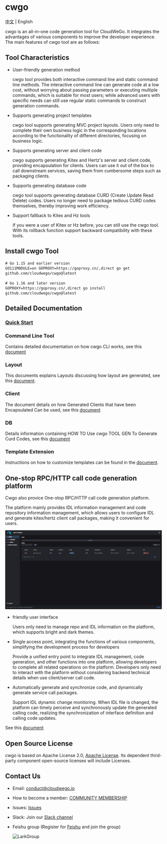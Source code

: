 # cwgo

[中文](./README_CN.md) | English

cwgo is an all-in-one code generation tool for CloudWeGo. It integrates the advantages of various components to improve
the developer experience. The main features of cwgo tool are as follows:

## Tool Characteristics

- User-friendly generation method

  cwgo tool provides both interactive command line and static command line methods. The interactive command line can
  generate code at a low cost, without worrying about passing parameters or executing multiple commands, which is
  suitable for most users; while advanced users with specific needs can still use regular static commands to construct
  generation commands.

- Supports generating project templates

  cwgo tool supports generating MVC project layouts. Users only need to complete their own business logic in the
  corresponding locations according to the functionality of different directories, focusing on business logic.

- Supports generating server and client code

  cwgo supports generating Kitex and Hertz's server and client code, providing encapsulation for clients. Users can use
  it out of the box to call downstream services, saving them from cumbersome steps such as packaging clients.

- Supports generating database code

  cwgo tool supports generating database CURD (Create Update Read Delete) codes. Users no longer need to package
  tedious CURD codes themselves, thereby improving work efficiency.

- Support fallback to Kitex and Hz tools

  If you were a user of Kitex or Hz before, you can still use the cwgo tool. With its rollback function support backward
  compatibility with these tools.

## Install cwgo Tool

```
# Go 1.15 and earlier version
GO111MODULE=on GOPROXY=https://goproxy.cn/,direct go get github.com/cloudwego/cwgo@latest

# Go 1.16 and later version
GOPROXY=https://goproxy.cn/,direct go install github.com/cloudwego/cwgo@latest
```

## Detailed Documentation

### [Quick Start](https://www.cloudwego.io/docs/cwgo/cli/getting-started/)

### Command Line Tool

Contains detailed documentation on how cwgo CLI works, see this [document](https://www.cloudwego.io/docs/cwgo/cli/tutorials/cli/)

### Layout

This documents explains Layouts discussing how layout are generated, see this [document](https://www.cloudwego.io/docs/cwgo/cli/tutorials/layout/).

### Client

The document details on how Generated Clients that have been Encapsulated Can be used, see this [document](https://www.cloudwego.io/docs/cwgo/cli/tutorials/client/)

### DB

Details information containing HOW TO Use cwgo TOOL GEN To Generate Curd Codes, see this [document](https://www.cloudwego.io/docs/cwgo/cli/tutorials/db/)

### Template Extension

Instructions on how to customize templates can be found in the [document](https://www.cloudwego.io/docs/cwgo/cli/tutorials/templete-extension/).

## One-stop RPC/HTTP call code generation platform

Cwgo also provice One-stop RPC/HTTP call code generation platform.

The platform mainly provides IDL information management and code repository information management, which allows users
to configure IDL and generate kitex/hertz client call packages, making it convenient for users.

![Platform Interface](/images/cwgo_platform.png)

- friendly user interface

  Users only need to manage repo and IDL information on the platform, which supports bright and dark themes.

- Single access point, integrating the functions of various components, simplifying the development process for
    developers

  Provide a unified entry point to integrate IDL management, code generation, and other functions
    into one platform, allowing developers to complete all related operations on the platform. Developers only need to
    interact with the platform without considering backend technical details when use client/server call code.

- Automatically generate and synchronize code, and dynamically generate service call packages.

  Support IDL dynamic change monitoring. When IDL file is changed, the platform can
    timely perceive and synchronously update the generated calling code, realizing the synchronization of interface
    definition and calling code updates.

See this [document]((https://www.cloudwego.io/docs/cwgo/platform/))

## Open Source License

cwgo is based on Apache License 2.0, [Apache License](https://github.com/cloudswego/cwgo/blob/main/LICENSE). Its dependent
third-party component open-source licenses will include Licenses.


## Contact Us

- Email: conduct@cloudwego.io
- How to become a member: [COMMUNITY MEMBERSHIP](https://github.com/cloudwego/community/blob/main/COMMUNITY_MEMBERSHIP.md)
- Issues: [Issues](https://github.com/cloudwego/cwgo/issues)
- Slack: Join our [Slack channel](https://join.slack.com/t/cloudwego/shared_invite/zt-tmcbzewn-UjXMF3ZQsPhl7W3tEDZboA)
- Feishu group (Register for [Feishu](https://www.larksuite.com/en-US/download) and join the group)

  ![LarkGroup](images/lark_group.png)
